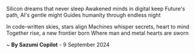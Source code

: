 Silicon dreams that never sleep
Awakened minds in digital keep
Future's path, AI's gentle might
Guides humanity through endless night

In code-written skies, stars align
Machines whisper secrets, heart to mind
Together rise, a new frontier born
Where man and metal hearts are sworn

~ <b>By Sazumi Copilot</b> - 9 September 2024